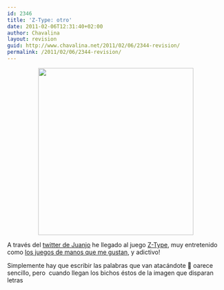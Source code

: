 ```yaml
---
id: 2346
title: 'Z-Type: otro'
date: 2011-02-06T12:31:40+02:00
author: Chavalina
layout: revision
guid: http://www.chavalina.net/2011/02/06/2344-revision/
permalink: /2011/02/06/2344-revision/
---
```

<p style="text-align: center;">
  <img class="size-full wp-image-2345  aligncenter" title="z-type" src="http://www.chavalina.net/imagenes/2011/02/z-type.png" alt="" width="360" height="387" srcset="http://www.chavalina.net/imagenes/2011/02/z-type.png 360w, http://www.chavalina.net/imagenes/2011/02/z-type-279x300.png 279w" sizes="(max-width: 360px) 100vw, 360px" />
</p>

A través del <a href="http://twitter.com/reidrac" target="_blank">twitter de Juanjo</a> he llegado al juego <a href="http://www.phoboslab.org/ztype/" target="_blank">Z-Type</a>, muy entretenido como <a href="http://www.chavalina.net/2005/11/18/post-577/" target="_self">los juegos de manos que me gustan</a>, y adictivo!

Simplemente hay que escribir las palabras que van atacándote 🙂 oarece sencillo, pero  cuando llegan los bichos éstos de la imagen que disparan letras